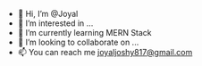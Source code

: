 - 👋 Hi, I’m @Joyal
- 👀 I’m interested in ...
- 🌱 I’m currently learning MERN Stack
- 💞️ I’m looking to collaborate on ...
- 📫 You can reach me joyaljoshy817@gmail.com 

<!---
JoyalBCE145/JoyalBCE145 is a ✨ special ✨ repository because its `README.md` (this file) appears on your GitHub profile.
You can click the Preview link to take a look at your changes.
--->
